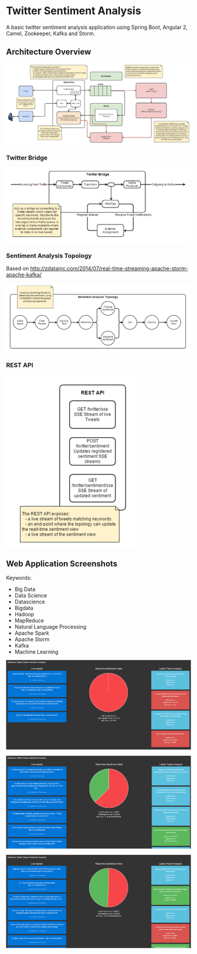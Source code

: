 # Twitter Sentiment Analysis

A basic twitter sentiment analysis application using Spring Boot, Angular 2, Camel, Zookeeper, Kafka and Storm.

## Architecture Overview

![Architecture Overview](/tsa-architecture-overview.PNG?raw=true "Architecture Overview")

### Twitter Bridge

![Twitter Bridge](/tsa-twitter-bridge.PNG?raw=true "Twitter Bridge")

### Sentiment Analysis Topology

Based on http://zdatainc.com/2014/07/real-time-streaming-apache-storm-apache-kafka/

![Sentiment Analysis Topology](/tsa-topology.PNG?raw=true "Sentiment Analysis Topology")

### REST API

![REST API](/tsa-rest-api.PNG?raw=true "REST API")

## Web Application Screenshots

Keywords:
* Big Data
* Data Science
* Datascience
* Bigdata
* Hadoop
* MapReduce
* Natural Language Processing
* Apache Spark
* Apache Storm
* Kafka
* Machine Learning

![Screenshot 1](/tsa-screenshot-1.png?raw=true "Screenshot 1")

![Screenshot 2](/tsa-screenshot-2.png.PNG?raw=true "Screenshot 2")

![Screenshot 3](/tsa-screenshot-3.png?raw=true "Screenshot 3")
